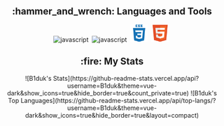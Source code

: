 
<div align="center" gap="4px">



<div align="center">
    <h2> :hammer_and_wrench: Languages and Tools </h2>
    <img src="https://cdn.jsdelivr.net/gh/devicons/devicon/icons/javascript/javascript-original.svg" alt="javascript" width="45" height="45"/>&nbsp;
    <img src="https://cdn.jsdelivr.net/gh/devicons/devicon/icons/react/react-original.svg" alt="javascript" width="45" height="45"/>&nbsp;
    <img src="https://github.com/devicons/devicon/blob/master/icons/css3/css3-plain-wordmark.svg"  title="CSS3" alt="CSS" width="40" height="40"/>&nbsp;
    <img src="https://github.com/devicons/devicon/blob/master/icons/html5/html5-original.svg" title="HTML5" alt="HTML" width="40" height="40"/>&nbsp;
</div>
    
<div align="center">
    <h2>:fire: My Stats</h2>
    ![B1duk's Stats](https://github-readme-stats.vercel.app/api?username=B1duk&theme=vue-dark&show_icons=true&hide_border=true&count_private=true)
    ![B1duk's Top Languages](https://github-readme-stats.vercel.app/api/top-langs/?username=B1duk&theme=vue-dark&show_icons=true&hide_border=true&layout=compact)
</div>
</div>
